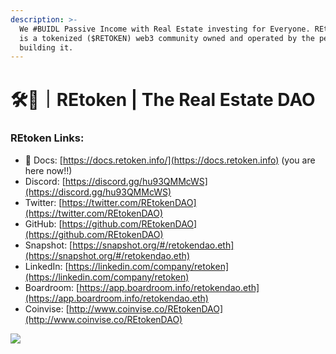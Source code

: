 ```yaml
---
description: >-
  We #BUIDL Passive Income with Real Estate investing for Everyone. REtoken DAO
  is a tokenized ($RETOKEN) web3 community owned and operated by the people
  building it.
---
```


# 🛠🏡｜REtoken | The Real Estate DAO

### REtoken Links:

* :notebook: Docs: [https://docs.retoken.info/](https://docs.retoken.info) (you are here now!!)
* Discord: [https://discord.gg/hu93QMMcWS](https://discord.gg/hu93QMMcWS)
* Twitter: [https://twitter.com/REtokenDAO](https://twitter.com/REtokenDAO)
* GitHub: [https://github.com/REtokenDAO](https://github.com/REtokenDAO)
* Snapshot: [https://snapshot.org/#/retokendao.eth](https://snapshot.org/#/retokendao.eth)
* LinkedIn: [https://linkedin.com/company/retoken](https://linkedin.com/company/retoken)
* Boardroom: [https://app.boardroom.info/retokendao.eth](https://app.boardroom.info/retokendao.eth)
* Coinvise: [http://www.coinvise.co/REtokenDAO](http://www.coinvise.co/REtokenDAO)

![](.gitbook/assets/logo\_REtoken.png)
